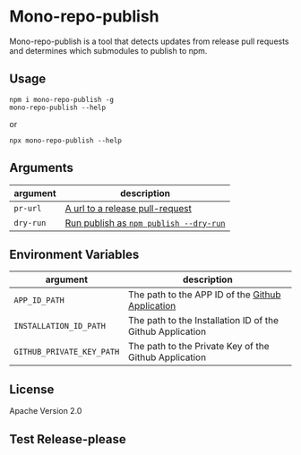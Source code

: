 # Mono-repo-publish

Mono-repo-publish is a tool that detects updates from release pull requests and determines which submodules to publish to npm.

## Usage

```
npm i mono-repo-publish -g
mono-repo-publish --help
``` 

 or 

`npx mono-repo-publish --help`

## Arguments

| argument          | description
|-------------------|---------------------------------------------------------|
| `pr-url`          | [A url to a release pull-request](https://github.com/googleapis/release-please#whats-a-release-pr) |
| `dry-run`         | [Run publish as `npm publish --dry-run`](https://docs.npmjs.com/cli/v7/commands/npm-publish) |

## Environment Variables

| argument                 | description
|--------------------------|---------------------------------------------------------|
| `APP_ID_PATH`            | The path to the APP ID of the [Github Application](https://docs.github.com/en/developers/apps/authenticating-with-github-apps) |
| `INSTALLATION_ID_PATH`   | The path to the Installation ID of the Github Application|
| `GITHUB_PRIVATE_KEY_PATH`| The path to the Private Key of the Github Application |

## License

Apache Version 2.0

## Test Release-please
